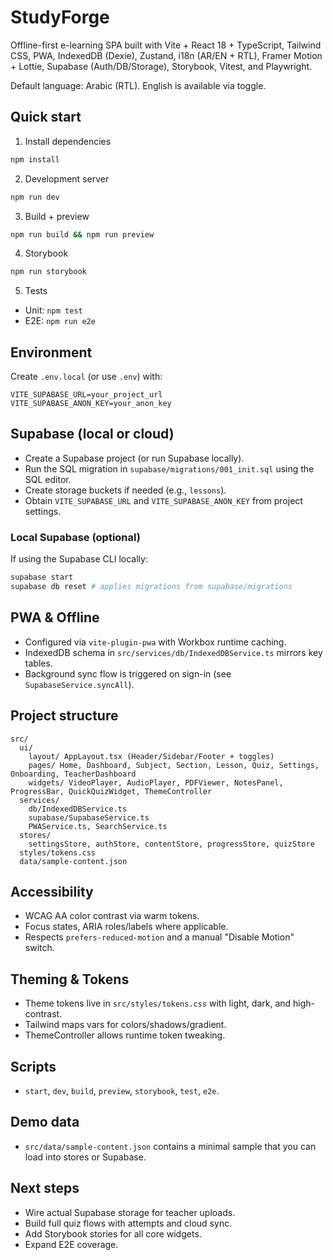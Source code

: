 # StudyForge

Offline-first e-learning SPA built with Vite + React 18 + TypeScript, Tailwind CSS, PWA, IndexedDB (Dexie), Zustand, i18n (AR/EN + RTL), Framer Motion + Lottie, Supabase (Auth/DB/Storage), Storybook, Vitest, and Playwright.

Default language: Arabic (RTL). English is available via toggle.

## Quick start

1. Install dependencies

```bash
npm install
```

2. Development server

```bash
npm run dev
```

3. Build + preview

```bash
npm run build && npm run preview
```

4. Storybook

```bash
npm run storybook
```

5. Tests

- Unit: `npm test`
- E2E: `npm run e2e`

## Environment

Create `.env.local` (or use `.env`) with:

```
VITE_SUPABASE_URL=your_project_url
VITE_SUPABASE_ANON_KEY=your_anon_key
```

## Supabase (local or cloud)

- Create a Supabase project (or run Supabase locally).
- Run the SQL migration in `supabase/migrations/001_init.sql` using the SQL editor.
- Create storage buckets if needed (e.g., `lessons`).
- Obtain `VITE_SUPABASE_URL` and `VITE_SUPABASE_ANON_KEY` from project settings.

### Local Supabase (optional)

If using the Supabase CLI locally:

```bash
supabase start
supabase db reset # applies migrations from supabase/migrations
```

## PWA & Offline

- Configured via `vite-plugin-pwa` with Workbox runtime caching.
- IndexedDB schema in `src/services/db/IndexedDBService.ts` mirrors key tables.
- Background sync flow is triggered on sign-in (see `SupabaseService.syncAll`).

## Project structure

```
src/
  ui/
    layout/ AppLayout.tsx (Header/Sidebar/Footer + toggles)
    pages/ Home, Dashboard, Subject, Section, Lesson, Quiz, Settings, Onboarding, TeacherDashboard
    widgets/ VideoPlayer, AudioPlayer, PDFViewer, NotesPanel, ProgressBar, QuickQuizWidget, ThemeController
  services/
    db/IndexedDBService.ts
    supabase/SupabaseService.ts
    PWAService.ts, SearchService.ts
  stores/
    settingsStore, authStore, contentStore, progressStore, quizStore
  styles/tokens.css
  data/sample-content.json
```

## Accessibility

- WCAG AA color contrast via warm tokens.
- Focus states, ARIA roles/labels where applicable.
- Respects `prefers-reduced-motion` and a manual "Disable Motion" switch.

## Theming & Tokens

- Theme tokens live in `src/styles/tokens.css` with light, dark, and high-contrast.
- Tailwind maps vars for colors/shadows/gradient.
- ThemeController allows runtime token tweaking.

## Scripts

- `start`, `dev`, `build`, `preview`, `storybook`, `test`, `e2e`.

## Demo data

- `src/data/sample-content.json` contains a minimal sample that you can load into stores or Supabase.

## Next steps

- Wire actual Supabase storage for teacher uploads.
- Build full quiz flows with attempts and cloud sync.
- Add Storybook stories for all core widgets.
- Expand E2E coverage.
